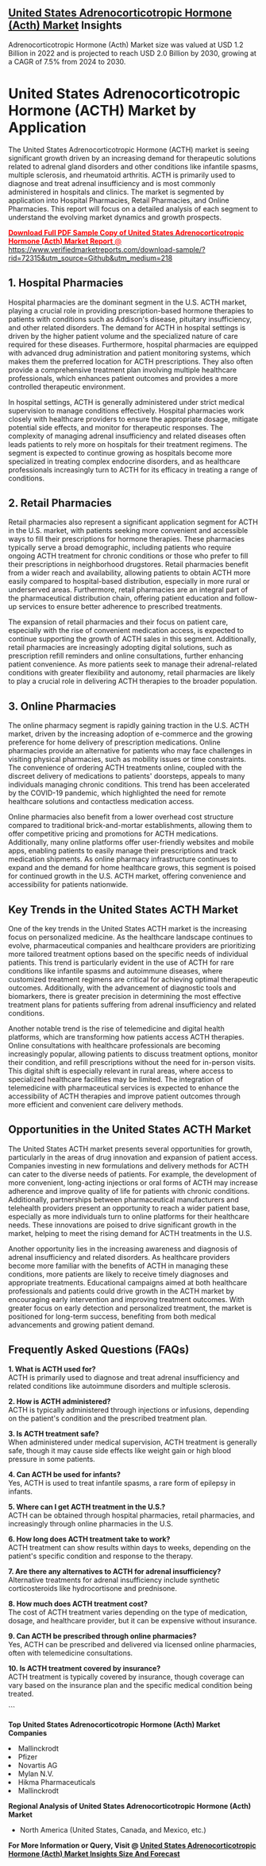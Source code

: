 <h2><a href="https://www.verifiedmarketreports.com/download-sample/?rid=72315&amp;utm_source=Github&amp;utm_medium=218" target="_blank">United States Adrenocorticotropic Hormone (Acth) Market</a> Insights</h2><p>Adrenocorticotropic Hormone (Acth) Market size was valued at USD 1.2 Billion in 2022 and is projected to reach USD 2.0 Billion by 2030, growing at a CAGR of 7.5% from 2024 to 2030.</p><p> <h1>United States Adrenocorticotropic Hormone (ACTH) Market by Application</h1> <p>The United States Adrenocorticotropic Hormone (ACTH) market is seeing significant growth driven by an increasing demand for therapeutic solutions related to adrenal gland disorders and other conditions like infantile spasms, multiple sclerosis, and rheumatoid arthritis. ACTH is primarily used to diagnose and treat adrenal insufficiency and is most commonly administered in hospitals and clinics. The market is segmented by application into Hospital Pharmacies, Retail Pharmacies, and Online Pharmacies. This report will focus on a detailed analysis of each segment to understand the evolving market dynamics and growth prospects.</p> <p><a href="#"><p><span class=""><span style="color: #ff0000;"><strong>Download Full PDF Sample Copy of United States Adrenocorticotropic Hormone (Acth) Market Report</strong> @ </span><a href="https://www.verifiedmarketreports.com/download-sample/?rid=72315&amp;utm_source=Github&amp;utm_medium=218" target="_blank">https://www.verifiedmarketreports.com/download-sample/?rid=72315&amp;utm_source=Github&amp;utm_medium=218</a></span></p></a></p> <h2>1. Hospital Pharmacies</h2> <p>Hospital pharmacies are the dominant segment in the U.S. ACTH market, playing a crucial role in providing prescription-based hormone therapies to patients with conditions such as Addison's disease, pituitary insufficiency, and other related disorders. The demand for ACTH in hospital settings is driven by the higher patient volume and the specialized nature of care required for these diseases. Furthermore, hospital pharmacies are equipped with advanced drug administration and patient monitoring systems, which makes them the preferred location for ACTH prescriptions. They also often provide a comprehensive treatment plan involving multiple healthcare professionals, which enhances patient outcomes and provides a more controlled therapeutic environment.</p> <p>In hospital settings, ACTH is generally administered under strict medical supervision to manage conditions effectively. Hospital pharmacies work closely with healthcare providers to ensure the appropriate dosage, mitigate potential side effects, and monitor for therapeutic responses. The complexity of managing adrenal insufficiency and related diseases often leads patients to rely more on hospitals for their treatment regimens. The segment is expected to continue growing as hospitals become more specialized in treating complex endocrine disorders, and as healthcare professionals increasingly turn to ACTH for its efficacy in treating a range of conditions.</p> <h2>2. Retail Pharmacies</h2> <p>Retail pharmacies also represent a significant application segment for ACTH in the U.S. market, with patients seeking more convenient and accessible ways to fill their prescriptions for hormone therapies. These pharmacies typically serve a broad demographic, including patients who require ongoing ACTH treatment for chronic conditions or those who prefer to fill their prescriptions in neighborhood drugstores. Retail pharmacies benefit from a wider reach and availability, allowing patients to obtain ACTH more easily compared to hospital-based distribution, especially in more rural or underserved areas. Furthermore, retail pharmacies are an integral part of the pharmaceutical distribution chain, offering patient education and follow-up services to ensure better adherence to prescribed treatments.</p> <p>The expansion of retail pharmacies and their focus on patient care, especially with the rise of convenient medication access, is expected to continue supporting the growth of ACTH sales in this segment. Additionally, retail pharmacies are increasingly adopting digital solutions, such as prescription refill reminders and online consultations, further enhancing patient convenience. As more patients seek to manage their adrenal-related conditions with greater flexibility and autonomy, retail pharmacies are likely to play a crucial role in delivering ACTH therapies to the broader population.</p> <h2>3. Online Pharmacies</h2> <p>The online pharmacy segment is rapidly gaining traction in the U.S. ACTH market, driven by the increasing adoption of e-commerce and the growing preference for home delivery of prescription medications. Online pharmacies provide an alternative for patients who may face challenges in visiting physical pharmacies, such as mobility issues or time constraints. The convenience of ordering ACTH treatments online, coupled with the discreet delivery of medications to patients' doorsteps, appeals to many individuals managing chronic conditions. This trend has been accelerated by the COVID-19 pandemic, which highlighted the need for remote healthcare solutions and contactless medication access.</p> <p>Online pharmacies also benefit from a lower overhead cost structure compared to traditional brick-and-mortar establishments, allowing them to offer competitive pricing and promotions for ACTH medications. Additionally, many online platforms offer user-friendly websites and mobile apps, enabling patients to easily manage their prescriptions and track medication shipments. As online pharmacy infrastructure continues to expand and the demand for home healthcare grows, this segment is poised for continued growth in the U.S. ACTH market, offering convenience and accessibility for patients nationwide.</p> <h2>Key Trends in the United States ACTH Market</h2> <p>One of the key trends in the United States ACTH market is the increasing focus on personalized medicine. As the healthcare landscape continues to evolve, pharmaceutical companies and healthcare providers are prioritizing more tailored treatment options based on the specific needs of individual patients. This trend is particularly evident in the use of ACTH for rare conditions like infantile spasms and autoimmune diseases, where customized treatment regimens are critical for achieving optimal therapeutic outcomes. Additionally, with the advancement of diagnostic tools and biomarkers, there is greater precision in determining the most effective treatment plans for patients suffering from adrenal insufficiency and related conditions.</p> <p>Another notable trend is the rise of telemedicine and digital health platforms, which are transforming how patients access ACTH therapies. Online consultations with healthcare professionals are becoming increasingly popular, allowing patients to discuss treatment options, monitor their condition, and refill prescriptions without the need for in-person visits. This digital shift is especially relevant in rural areas, where access to specialized healthcare facilities may be limited. The integration of telemedicine with pharmaceutical services is expected to enhance the accessibility of ACTH therapies and improve patient outcomes through more efficient and convenient care delivery methods.</p> <h2>Opportunities in the United States ACTH Market</h2> <p>The United States ACTH market presents several opportunities for growth, particularly in the areas of drug innovation and expansion of patient access. Companies investing in new formulations and delivery methods for ACTH can cater to the diverse needs of patients. For example, the development of more convenient, long-acting injections or oral forms of ACTH may increase adherence and improve quality of life for patients with chronic conditions. Additionally, partnerships between pharmaceutical manufacturers and telehealth providers present an opportunity to reach a wider patient base, especially as more individuals turn to online platforms for their healthcare needs. These innovations are poised to drive significant growth in the market, helping to meet the rising demand for ACTH treatments in the U.S.</p> <p>Another opportunity lies in the increasing awareness and diagnosis of adrenal insufficiency and related disorders. As healthcare providers become more familiar with the benefits of ACTH in managing these conditions, more patients are likely to receive timely diagnoses and appropriate treatments. Educational campaigns aimed at both healthcare professionals and patients could drive growth in the ACTH market by encouraging early intervention and improving treatment outcomes. With greater focus on early detection and personalized treatment, the market is positioned for long-term success, benefiting from both medical advancements and growing patient demand.</p> <h2>Frequently Asked Questions (FAQs)</h2> <p><strong>1. What is ACTH used for?</strong><br>ACTH is primarily used to diagnose and treat adrenal insufficiency and related conditions like autoimmune disorders and multiple sclerosis.</p> <p><strong>2. How is ACTH administered?</strong><br>ACTH is typically administered through injections or infusions, depending on the patient's condition and the prescribed treatment plan.</p> <p><strong>3. Is ACTH treatment safe?</strong><br>When administered under medical supervision, ACTH treatment is generally safe, though it may cause side effects like weight gain or high blood pressure in some patients.</p> <p><strong>4. Can ACTH be used for infants?</strong><br>Yes, ACTH is used to treat infantile spasms, a rare form of epilepsy in infants.</p> <p><strong>5. Where can I get ACTH treatment in the U.S.?</strong><br>ACTH can be obtained through hospital pharmacies, retail pharmacies, and increasingly through online pharmacies in the U.S.</p> <p><strong>6. How long does ACTH treatment take to work?</strong><br>ACTH treatment can show results within days to weeks, depending on the patient's specific condition and response to the therapy.</p> <p><strong>7. Are there any alternatives to ACTH for adrenal insufficiency?</strong><br>Alternative treatments for adrenal insufficiency include synthetic corticosteroids like hydrocortisone and prednisone.</p> <p><strong>8. How much does ACTH treatment cost?</strong><br>The cost of ACTH treatment varies depending on the type of medication, dosage, and healthcare provider, but it can be expensive without insurance.</p> <p><strong>9. Can ACTH be prescribed through online pharmacies?</strong><br>Yes, ACTH can be prescribed and delivered via licensed online pharmacies, often with telemedicine consultations.</p> <p><strong>10. Is ACTH treatment covered by insurance?</strong><br>ACTH treatment is typically covered by insurance, though coverage can vary based on the insurance plan and the specific medical condition being treated.</p> ```</p><p><strong>Top United States Adrenocorticotropic Hormone (Acth) Market Companies</strong></p><div data-test-id=""><p><li>Mallinckrodt</li><li> Pfizer</li><li> Novartis AG</li><li> Mylan N.V.</li><li> Hikma Pharmaceuticals</li><li> Mallinckrodt</li></p><div><strong>Regional Analysis of&nbsp;United States Adrenocorticotropic Hormone (Acth) Market</strong></div><ul><li dir="ltr"><p dir="ltr">North America&nbsp;(United States, Canada, and Mexico, etc.)</p></li></ul><p><strong>For More Information or Query, Visit @&nbsp;</strong><strong><a href="https://www.verifiedmarketreports.com/product/adrenocorticotropic-hormone-acth-market-insights-2019-global-and-chinese-analysis-and-forecast-to-2024/?utm_source=Github&amp;utm_medium=218" target="_blank">United States Adrenocorticotropic Hormone (Acth) Market Insights Size And Forecast</a></strong></p></div>

